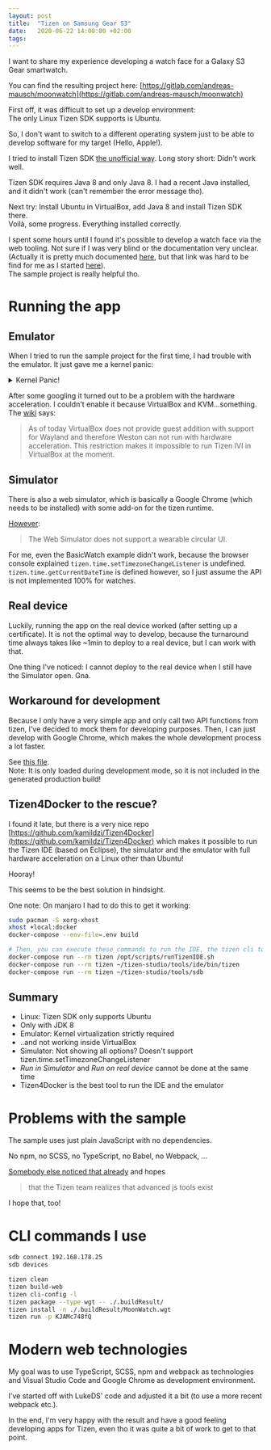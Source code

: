 ```yaml
---
layout: post
title:  "Tizen on Samsung Gear S3"
date:   2020-06-22 14:00:00 +02:00
tags:
---
```


I want to share my experience developing a watch face for a Galaxy S3 Gear smartwatch.

You can find the resulting project here: [https://gitlab.com/andreas-mausch/moonwatch](https://gitlab.com/andreas-mausch/moonwatch)

First off, it was difficult to set up a develop environment:  
The only Linux Tizen SDK supports is Ubuntu.

So, I don't want to switch to a different operating system just to be able to develop software for my target (Hello, Apple!).

I tried to install Tizen SDK [the unofficial way](https://www.linuxsecrets.com/archlinux-wiki/wiki.archlinux.org/index.php/Tizen_SDK.html). Long story short: Didn't work well.

Tizen SDK requires Java 8 and only Java 8. I had a recent Java installed, and it didn't work (can't remember the error message tho).

Next try: Install Ubuntu in VirtualBox, add Java 8 and install Tizen SDK there.  
Voilà, some progress. Everything installed correctly.

I spent some hours until I found it's possible to develop a watch face via the web tooling. Not sure if I was very blind or the documentation very unclear.
(Actually it is pretty much documented [here](https://docs.tizen.org/application/web/get-started/wearable-watch/first-app-watch/), but that link was hard to be find for me as I started [here](https://developer.samsung.com/galaxy-watch-develop/creating-your-first-app/overview.html)).  
The sample project is really helpful tho.

# Running the app

## Emulator

When I tried to run the sample project for the first time, I had trouble with the emulator.
It just gave me a kernel panic:

<details>
  <summary>Kernel Panic!</summary>
  <pre>
    *** Setting model-config.xml
    [   19.584182] system_info_ini (1250) used greatest stack depth: 6220 bytes left
    Illegal instruction
    Illegal instruction
    - width=360, height=360
    Illegal instruction
    Illegal instruction
    Illegal instruction
    - dpi=301
    /init: /new_root/etc/emulator/prerun.d/set-model-config.sh: line 109: /new_root/usr/bin/system_info_update_db: not found
    /init: /new_root/etc/emulator/prerun.d/set-model-config.sh: line 109: /new_root/usr/bin/system_info_update_db: not found
    [1;34mSwitching root...[0m
    [   20.541447] Kernel panic - not syncing: Attempted to kill init! exitcode=0x00000004
    [   20.541447] 
    [   20.542005] CPU: 2 PID: 1 Comm: systemd Tainted: G S      W       4.4.35 #1
    [   20.542315] Hardware name: QEMU Standard PC (i440FX + PIIX, 1996), BIOS rel-1.10.1-0-g8891697-prebuilt.qemu-project.org 04/01/2014
    [   20.542798]  00000000 00000046 df4c3e20 c120c92a df4d0000 c189c098 df4c3e38 c10d3937
    [   20.543203]  c189c098 df4d0000 c189c098 df4d0000 df4c3e74 c103b4ec c179bca9 00000004
    [   20.543641]  df4d047c df4d0000 00000001 de786738 00000000 df4c3e5c df4c3e60 df4c3e60
    [   20.544032] Call Trace:
    [   20.544173]  [&lt;c120c92a&gt;] dump_stack+0x5d/0x84
    [   20.544370]  [&lt;c10d3937&gt;] panic+0x86/0x1aa
    [   20.544565]  [&lt;c103b4ec&gt;] do_exit+0x436/0x85a
    [   20.544764]  [&lt;c103b978&gt;] do_group_exit+0x37/0x84
    [   20.544970]  [&lt;c1043624&gt;] get_signal+0x4b9/0x507
    [   20.545175]  [&lt;c1002114&gt;] do_signal+0x1e/0x4c7
    [   20.545385]  [&lt;c10027f1&gt;] ? do_trap+0x74/0x7a
    [   20.545571]  [&lt;c10028b5&gt;] ? do_error_trap+0xae/0xb9
    [   20.545781]  [&lt;c1112109&gt;] ? SyS_fstatat64+0x2f/0x34
    [   20.545995]  [&lt;c10011c8&gt;] prepare_exit_to_usermode+0x57/0x92
    [   20.546219]  [&lt;c1002dc7&gt;] ? do_overflow+0x1a/0x1a
    [   20.546403]  [&lt;c1628a4d&gt;] resume_userspace+0xd/0x14
    [   20.546592]  [&lt;c1002dc7&gt;] ? do_overflow+0x1a/0x1a
    [   20.550408] Kernel Offset: disabled
    [   20.550408] ---[ end Kernel panic - not syncing: Attempted to kill init! exitcode=0x00000004
    [   20.550408] 
  </pre>
</details>

After some googling it turned out to be a problem with the hardware acceleration. I couldn't enable it because VirtualBox and KVM...something.  
The [wiki](https://wiki.tizen.org/Emulator#Tizen:Common_on_virtualbox) says:

> As of today VirtualBox does not provide guest addition with support for Wayland and therefore Weston can not run with hardware acceleration. This restriction makes it impossible to run Tizen IVI in VirtualBox at the moment.

## Simulator

There is also a web simulator, which is basically a Google Chrome (which needs to be installed) with some add-on for the tizen runtime.

[However](https://developer.tizen.org/development/tizen-studio/web-tools/using-web-simulator):

> The Web Simulator does not support a wearable circular UI.

For me, even the BasicWatch example didn't work, because the browser console explained `tizen.time.setTimezoneChangeListener` is undefined.
`tizen.time.getCurrentDateTime` is defined however, so I just assume the API is not implemented 100% for watches.

## Real device

Luckily, running the app on the real device worked (after setting up a certificate).
It is not the optimal way to develop, because the turnaround time always takes like ~1min to deploy to a real device, but I can work with that.

One thing I've noticed: I cannot deploy to the real device when I still have the Simulator open. Gna.

## Workaround for development

Because I only have a very simple app and only call two API functions from tizen,
I've decided to mock them for developing purposes.
Then, I can just develop with Google Chrome, which makes the whole development process a lot faster.

See [this file](https://gitlab.com/andreas-mausch/moonwatch/-/blob/70966b3513b68ebdc77a5d21438b9136814e2661/tizen/tizenMock.ts).  
Note: It is only loaded during development mode, so it is not included in the generated production build!

## Tizen4Docker to the rescue?

I found it late, but there is a very nice repo [https://github.com/kamildzi/Tizen4Docker](https://github.com/kamildzi/Tizen4Docker) which makes it possible to run the Tizen IDE (based on Eclipse), the simulator and the emulator with full hardware acceleration on a Linux other than Ubuntu!

Hooray!

This seems to be the best solution in hindsight.

One note: On manjaro I had to do this to get it working:

```bash
sudo pacman -S xorg-xhost
xhost +local:docker
docker-compose --env-file=.env build

# Then, you can execute these commands to run the IDE, the tizen cli tool or the sdb tool
docker-compose run --rm tizen /opt/scripts/runTizenIDE.sh
docker-compose run --rm tizen ~/tizen-studio/tools/ide/bin/tizen
docker-compose run --rm tizen ~/tizen-studio/tools/sdb
```

## Summary

- Linux: Tizen SDK only supports Ubuntu
- Only with JDK 8
- Emulator: Kernel virtualization strictly required
- ..and not working inside VirtualBox
- Simulator: Not showing all options? Doesn't support tizen.time.setTimezoneChangeListener
- *Run in Simulator* and *Run on real device* cannot be done at the same time
- Tizen4Docker is the best tool to run the IDE and the emulator

# Problems with the sample

The sample uses just plain JavaScript with no dependencies.

No npm, no SCSS, no TypeScript, no Babel, no Webpack, ...

[Somebody else noticed that already](https://github.com/LukeDS-it/tizen-web-base) and hopes

> that the Tizen team realizes that advanced js tools exist

I hope that, too!

# CLI commands I use

```bash
sdb connect 192.168.178.25
sdb devices

tizen clean
tizen build-web
tizen cli-config -l
tizen package --type wgt -- ./.buildResult/
tizen install -n ./.buildResult/MoonWatch.wgt
tizen run -p KJAMc748fQ
```

# Modern web technologies

My goal was to use TypeScript, SCSS, npm and webpack as technologies and Visual Studio Code and Google Chrome as development environment.

I've started off with LukeDS' code and adjusted it a bit (to use a more recent webpack etc.).

In the end, I'm very happy with the result and have a good feeling developing apps for Tizen, even tho it was quite a bit of work to get to that point.
